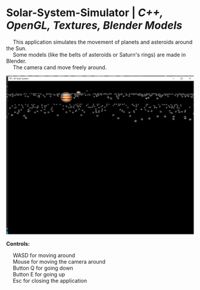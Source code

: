 # Solar-System-Simulator | _C++, OpenGL, Textures, Blender Models_

&emsp; This application simulates the movement of planets and asteroids around the Sun. <br/>
&emsp; Some models (like the belts of asteroids or Saturn's rings) are made in Blender. <br/>
&emsp; The camera cand move freely around. <br/>

<p align = "center">
  <img width="505" height="425" src="https://github.com/Razvan48/Solar-System-Simulator/blob/main/Demo/Solar System Simulator Demo.gif">
</p>

**Controls:** <br/>

&emsp; WASD for moving around <br/>
&emsp; Mouse for moving the camera around <br/>
&emsp; Button Q for going down <br/>
&emsp; Button E for going up <br/>
&emsp; Esc for closing the application <br/>
